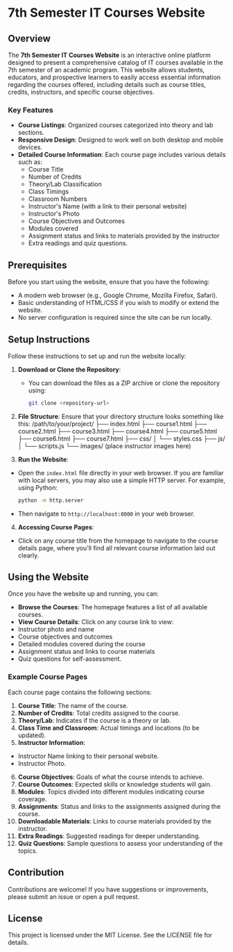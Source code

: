 # 7th Semester IT Courses Website

## Overview

The **7th Semester IT Courses Website** is an interactive online platform designed to present a comprehensive catalog of IT courses available in the 7th semester of an academic program. This website allows students, educators, and prospective learners to easily access essential information regarding the courses offered, including details such as course titles, credits, instructors, and specific course objectives.

### Key Features

- **Course Listings**: Organized courses categorized into theory and lab sections.
- **Responsive Design**: Designed to work well on both desktop and mobile devices.
- **Detailed Course Information**: Each course page includes various details such as:
  - Course Title
  - Number of Credits
  - Theory/Lab Classification
  - Class Timings
  - Classroom Numbers
  - Instructor's Name (with a link to their personal website)
  - Instructor's Photo
  - Course Objectives and Outcomes
  - Modules covered
  - Assignment status and links to materials provided by the instructor
  - Extra readings and quiz questions.

## Prerequisites

Before you start using the website, ensure that you have the following:

- A modern web browser (e.g., Google Chrome, Mozilla Firefox, Safari).
- Basic understanding of HTML/CSS if you wish to modify or extend the website.
- No server configuration is required since the site can be run locally.

## Setup Instructions

Follow these instructions to set up and run the website locally:

1. **Download or Clone the Repository**:
   - You can download the files as a ZIP archive or clone the repository using:
     ```bash
     git clone <repository-url>
     ```

2. **File Structure**:
   Ensure that your directory structure looks something like this:
/path/to/your/project/
 ├── index.html
 ├── course1.html
 ├── course2.html
 ├── course3.html
 ├── course4.html
 ├── course5.html
 ├── course6.html
 ├── course7.html
 ├── css/ │
     └── styles.css
 ├── js/ │
    └── scripts.js
 └── images/ (place instructor images here)


3. **Run the Website**:
- Open the `index.html` file directly in your web browser. If you are familiar with local servers, you may also use a simple HTTP server. For example, using Python:
  ```bash
  python -m http.server
  ```
- Then navigate to `http://localhost:8000` in your web browser.

4. **Accessing Course Pages**:
- Click on any course title from the homepage to navigate to the course details page, where you'll find all relevant course information laid out clearly.

## Using the Website

Once you have the website up and running, you can:

- **Browse the Courses**: The homepage features a list of all available courses.
- **View Course Details**: Click on any course link to view:
- Instructor photo and name
- Course objectives and outcomes
- Detailed modules covered during the course
- Assignment status and links to course materials
- Quiz questions for self-assessment.

### Example Course Pages

Each course page contains the following sections:

1. **Course Title**: The name of the course.
2. **Number of Credits**: Total credits assigned to the course.
3. **Theory/Lab**: Indicates if the course is a theory or lab.
4. **Class Time and Classroom**: Actual timings and locations (to be updated).
5. **Instructor Information**: 
- Instructor Name linking to their personal website.
- Instructor Photo.
6. **Course Objectives**: Goals of what the course intends to achieve.
7. **Course Outcomes**: Expected skills or knowledge students will gain.
8. **Modules**: Topics divided into different modules indicating course coverage.
9. **Assignments**: Status and links to the assignments assigned during the course.
10. **Downloadable Materials**: Links to course materials provided by the instructor.
11. **Extra Readings**: Suggested readings for deeper understanding.
12. **Quiz Questions**: Sample questions to assess your understanding of the topics.

## Contribution

Contributions are welcome! If you have suggestions or improvements, please submit an issue or open a pull request.

## License

This project is licensed under the MIT License. See the LICENSE file for details.


